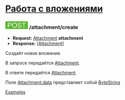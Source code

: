 [Работа с вложениями](../index.md)
=====================================

<a name="create"/>

### ![POST](../../../img/post.png) /attachment/create
* **Request:** [Attachment](../../../types/types.md#attachment) **attachment**
* **Response:** [[Attachment](../../../types/types.md#attachment)]

Создаёт новое вложение. 

В запросе передаётся [Attachment](../../../types/types.md#attachment). 

В ответе передаётся [Attachment](../../../types/types.md#attachment).

Поле [Attachment.data](../../../types/types.md#attachment) представляет собой [ByteString](../../../types/types.md#scalar-value-types)

[Examples](examples/create.md)